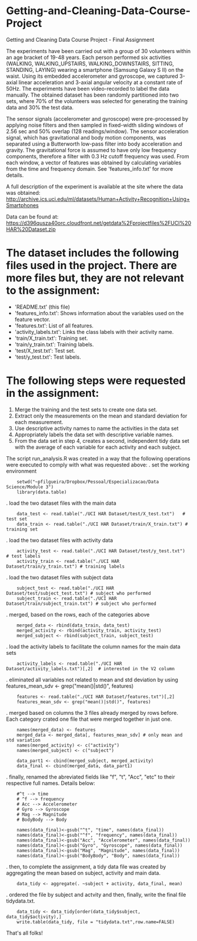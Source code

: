 # Getting-and-Cleaning-Data-Course-Project
Getting and Cleaning Data Course Project - Final Assignment

The experiments have been carried out with a group of 30 volunteers within an age bracket of 19-48 years. Each person performed six activities (WALKING, WALKING_UPSTAIRS, WALKING_DOWNSTAIRS, SITTING, STANDING, LAYING) wearing a smartphone (Samsung Galaxy S II) on the waist. Using its embedded accelerometer and gyroscope, we captured 3-axial linear acceleration and 3-axial angular velocity at a constant rate of 50Hz. The experiments have been video-recorded to label the data manually. The obtained dataset has been randomly partitioned into two sets, where 70% of the volunteers was selected for generating the training data and 30% the test data. 

The sensor signals (accelerometer and gyroscope) were pre-processed by applying noise filters and then sampled in fixed-width sliding windows of 2.56 sec and 50% overlap (128 readings/window). The sensor acceleration signal, which has gravitational and body motion components, was separated using a Butterworth low-pass filter into body acceleration and gravity. The gravitational force is assumed to have only low frequency components, therefore a filter with 0.3 Hz cutoff frequency was used. From each window, a vector of features was obtained by calculating variables from the time and frequency domain. See 'features_info.txt' for more details. 

A full description of the experiment is available at the site where the data was obtained:
http://archive.ics.uci.edu/ml/datasets/Human+Activity+Recognition+Using+Smartphones

Data can be found at:
https://d396qusza40orc.cloudfront.net/getdata%2Fprojectfiles%2FUCI%20HAR%20Dataset.zip 

The dataset includes the following files used in the project.  There are more files but, they are not relevant to the assignment:
=================================================================================================================================

- 'README.txt' (this file)
- 'features_info.txt': Shows information about the variables used on the feature vector.
- 'features.txt': List of all features.
- 'activity_labels.txt': Links the class labels with their activity name.
- 'train/X_train.txt': Training set.
- 'train/y_train.txt': Training labels.
- 'test/X_test.txt': Test set.
- 'test/y_test.txt': Test labels.

The following steps were requested in the assignment:
=================================================================
1. Merge the training and the test sets to create one data set.
2. Extract only the measurements on the mean and standard deviation for each measurement.
3. Use descriptive activity names to name the activities in the data set
4. Appropriately labels the data set with descriptive variable names.
5. From the data set in step 4, creates a second, independent tidy data set with the average of each variable for each activity and each subject.

The script run_analysis.R was created in a way that the following operations were executed to comply with what was requested above:
. set the working environment
```
    setwd("~pfilgueira/Dropbox/Pessoal/Especializacao/Data Science/Module 3")
    library(data.table)
```
. load the two dataset files with the main data
```
    data_test <- read.table("./UCI HAR Dataset/test/X_test.txt")   # test set
    data_train <- read.table("./UCI HAR Dataset/train/X_train.txt") # training set
```

. load the two dataset files with activity data
```
    activity_test <- read.table("./UCI HAR Dataset/test/y_test.txt")   # test labels
    activity_train <- read.table("./UCI HAR Dataset/train/y_train.txt") # training labels
```
. load the two dataset files with subject data
```
    subject_test <- read.table("./UCI HAR Dataset/test/subject_test.txt") # subject who performed
    subject_train <- read.table("./UCI HAR Dataset/train/subject_train.txt") # subject who performed
```
. merged, based on the rows, each of the categories above
```
    merged_data <- rbind(data_train, data_test)
    merged_activity <- rbind(activity_train, activity_test)
    merged_subject <- rbind(subject_train, subject_test)
```    
. load the activity labels to facilitate the column names for the main data sets
```
    activity_labels <- read.table("./UCI HAR Dataset/activity_labels.txt")[,2]  # interested in the V2 column
```
. eliminated all variables not related to mean and std deviation by using features_mean_sdv <- grep("mean()|std()", features)
```
    features <- read.table("./UCI HAR Dataset/features.txt")[,2]
    features_mean_sdv <- grep("mean()|std()", features)
```
. merged based on columns the 3 files already merged by rows before.   Each category crated one file that were merged together in just one.
```
    names(merged_data) <- features
    merged_data <- merged_data[, features_mean_sdv] # only mean and std variation
    names(merged_activity) <- c("activity")
    names(merged_subject) <- c("subject")
    
    data_part1 <- cbind(merged_subject, merged_activity)
    data_final <- cbind(merged_data, data_part1)
```    
. finally, renamed the abreviated fields like "f", "t", "Acc", "etc" to their respective full names.  Details below:
```
    #^t --> time
    # ^f --> frequency
    # Acc --> Accelerometer
    # Gyro --> Gyroscope
    # Mag --> Magnitude
    # BodyBody --> Body

    names(data_final)<-gsub("^t", "time", names(data_final))
    names(data_final)<-gsub("^f", "frequency", names(data_final))
    names(data_final)<-gsub("Acc", "Accelerometer", names(data_final))
    names(data_final)<-gsub("Gyro", "Gyroscope", names(data_final))
    names(data_final)<-gsub("Mag", "Magnitude", names(data_final))
    names(data_final)<-gsub("BodyBody", "Body", names(data_final))
```
. then, to complete the assignment, a tidy data file was created by aggregating the mean based on subject, activity and main data.
```
    data_tidy <- aggregate(. ~subject + activity, data_final, mean)
```    
. ordered the file by subject and actvity and then, finally, write the final file tidydata.txt.
```
    data_tidy <- data_tidy[order(data_tidy$subject, data_tidy$activity),]
    write.table(data_tidy, file = "tidydata.txt",row.name=FALSE)
```    
That's all folks!


